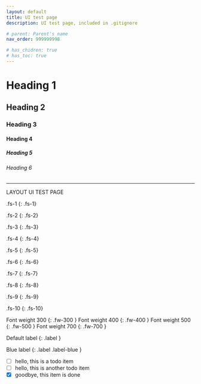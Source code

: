 ```yaml
---
layout: default
title: UI test page
description: UI test page, included in .gitignore 

# parent: Parent's name
nav_order: 999999998

# has_chidren: true
# has_toc: true
---
```



# Heading 1
## Heading 2
### Heading 3
#### Heading 4
##### Heading 5
###### Heading 6

---

LAYOUT UI TEST PAGE

.fs-1
{: .fs-1}

.fs-2
{: .fs-2}

.fs-3
{: .fs-3}

.fs-4
{: .fs-4}

.fs-5
{: .fs-5}

.fs-6
{: .fs-6}

.fs-7
{: .fs-7}

.fs-8
{: .fs-8}

.fs-9
{: .fs-9}

.fs-10
{: .fs-10}

Font weight 300
{: .fw-300 }
Font weight 400
{: .fw-400 }
Font weight 500
{: .fw-500 }
Font weight 700
{: .fw-700 }

Default label
{: .label }

Blue label
{: .label .label-blue }

- [ ] hello, this is a todo item
- [ ] hello, this is another todo item
- [x] goodbye, this item is done